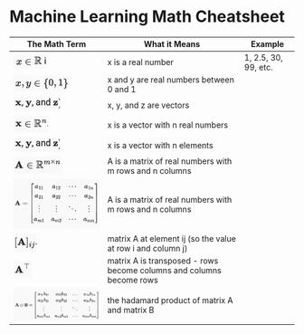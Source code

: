 # Machine Learning Math Cheatsheet

| The Math Term | What it Means | Example|
|-|-|-|
| ![](images/realNumbers.png)| x is a real number | 1, 2.5, 30, 99, etc.|
|![](images/realNumbersBounds.png)|x and y are real numbers between 0 and 1| |
| ![](images/vectors.png)| x, y, and z are vectors| |
|![](images/realNumbersWithN.png) | x is a vector with n real numbers| |
| ![](images/vectors.png)| x is a vector with n elements | |
|![](images/matrix.png) | A is a matrix of real numbers with m rows and n columns| |
|![](images/fullMatrix.png) | A is a matrix of real numbers with m rows and n columns| |
| ![](images/matrixAt.png) | matrix A at element ij (so the value at row i and column j)| |
| ![](images/matrixTranspose.png) | matrix A is transposed - rows become columns and columns become rows| |
| ![](images/hadamardProduct.png) | the hadamard product of matrix A and matrix B| |
